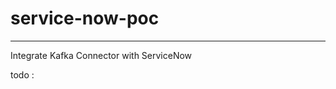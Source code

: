 # service-now-poc
-----------------------------------------
Integrate Kafka Connector with ServiceNow 

todo :

